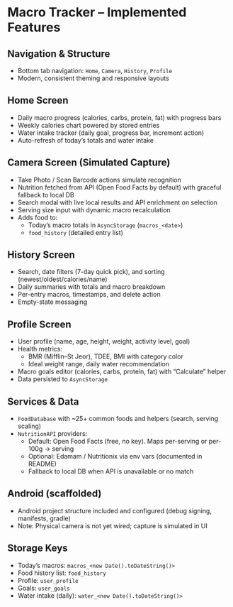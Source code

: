 # Macro Tracker – Implemented Features

## Navigation & Structure
- Bottom tab navigation: `Home`, `Camera`, `History`, `Profile`
- Modern, consistent theming and responsive layouts

## Home Screen
- Daily macro progress (calories, carbs, protein, fat) with progress bars
- Weekly calories chart powered by stored entries
- Water intake tracker (daily goal, progress bar, increment action)
- Auto-refresh of today’s totals and water intake

## Camera Screen (Simulated Capture)
- Take Photo / Scan Barcode actions simulate recognition
- Nutrition fetched from API (Open Food Facts by default) with graceful fallback to local DB
- Search modal with live local results and API enrichment on selection
- Serving size input with dynamic macro recalculation
- Adds food to:
  - Today’s macro totals in `AsyncStorage` (`macros_<date>`) 
  - `food_history` (detailed entry list)

## History Screen
- Search, date filters (7-day quick pick), and sorting (newest/oldest/calories/name)
- Daily summaries with totals and macro breakdown
- Per-entry macros, timestamps, and delete action
- Empty-state messaging

## Profile Screen
- User profile (name, age, height, weight, activity level, goal)
- Health metrics:
  - BMR (Mifflin–St Jeor), TDEE, BMI with category color
  - Ideal weight range, daily water recommendation
- Macro goals editor (calories, carbs, protein, fat) with “Calculate” helper
- Data persisted to `AsyncStorage`

## Services & Data
- `FoodDatabase` with ~25+ common foods and helpers (search, serving scaling)
- `NutritionAPI` providers:
  - Default: Open Food Facts (free, no key). Maps per-serving or per-100g → serving
  - Optional: Edamam / Nutritionix via env vars (documented in README)
  - Fallback to local DB when API is unavailable or no match

## Android (scaffolded)
- Android project structure included and configured (debug signing, manifests, gradle)
- Note: Physical camera is not yet wired; capture is simulated in UI

## Storage Keys
- Today’s macros: `macros_<new Date().toDateString()>`
- Food history list: `food_history`
- Profile: `user_profile`
- Goals: `user_goals`
- Water intake (daily): `water_<new Date().toDateString()>`

